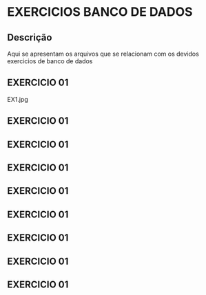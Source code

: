 # EXERCICIOS BANCO DE DADOS
## Descrição
Aqui se apresentam os arquivos que se relacionam com os devidos exercicios de banco de dados

## EXERCICIO 01 
EX1.jpg

## EXERCICIO 01 

## EXERCICIO 01 

## EXERCICIO 01 

## EXERCICIO 01 

## EXERCICIO 01 

## EXERCICIO 01 

## EXERCICIO 01 

## EXERCICIO 01 



